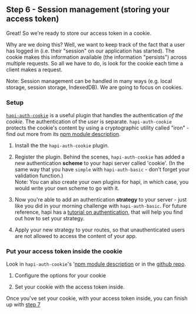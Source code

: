 ## Step 6 - Session management (storing your access token)

Great! So we're ready to store our access token in a cookie.

Why are we doing this? Well, we want to keep track of the fact that a user has logged in (i.e. their "session" on our application has started). The cookie makes this information available (the information "persists") across multiple requests. So all we have to do, is look for the cookie each time a client makes a request.

Note: Session management can be handled in many ways (e.g. local storage, session storage, IndexedDB). We are going to focus on cookies.

### Setup
[`hapi-auth-cookie`](https://github.com/hapijs/hapi-auth-cookie) is a useful plugin that handles the authentication _of the cookie_. The authentication of the _user_ is separate. `hapi-auth-cookie` protects the cookie's content by using a cryptographic utility called "iron" - find out more from its [npm module description](https://www.npmjs.com/package/iron).

1. Install the the `hapi-auth-cookie` plugin.

2. Register the plugin. Behind the scenes, `hapi-auth-cookie` has added a new authentication **scheme** to your hapi server called 'cookie'. (In the same way that you have `simple` with `hapi-auth-basic` - don't forget your validation function.)  
Note: You can also create your own plugins for hapi, in which case, you would write your own scheme to go with it.

3. Now you're able to add an authentication **strategy** to your server - just like you did in your morning challenge with `hapi-auth-basic`. For future reference, hapi has a [tutorial on authentication](https://hapijs.com/tutorials/auth), that will help you find out how to set your strategy.

5. Apply your new strategy to your routes, so that unauthenticated users are not allowed to access the content of your app.

### Put your access token inside the cookie

Look in `hapi-auth-cookie`'s '[npm module description](https://www.npmjs.com/package/hapi-auth-cookie) or in the [github repo](https://github.com/hapijs/hapi-auth-cookie).

1. Configure the options for your cookie

2. Set your cookie with the access token inside.

Once you've set your cookie, with your access token inside, you can finish up with [step 7](./step7.md)
